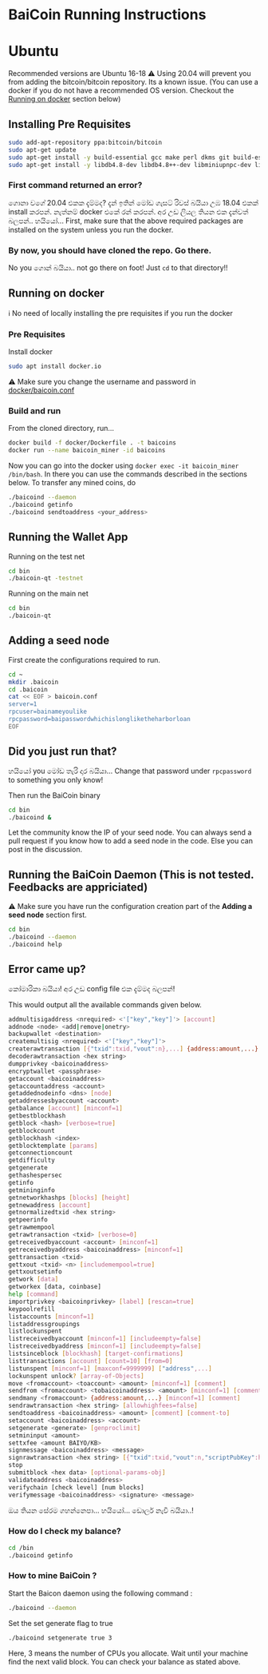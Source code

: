 BaiCoin Running Instructions
===============================

Ubuntu
===================
Recommended versions are Ubuntu 16-18
:warning: Using 20.04 will prevent you from adding the bitcoin/bitcoin repository. Its a known issue.
(You can use a docker if you do not have a recommended OS version. Checkout the [Running on docker](#running-on-docker) section below)



Installing Pre Requisites
-------------------------
```sh
sudo add-apt-repository ppa:bitcoin/bitcoin
sudo apt-get update
sudo apt-get install -y build-essential gcc make perl dkms git build-essential libtool autotools-dev automake pkg-config libssl-dev libevent-dev bsdmainutils libboost-system-dev libboost-filesystem-dev libboost-chrono-dev libboost-program-options-dev libboost-test-dev libboost-thread-dev libboost-all-dev software-properties-common
sudo apt-get install -y libdb4.8-dev libdb4.8++-dev libminiupnpc-dev libzmq3-dev libqt5gui5 libqt5core5a libqt5dbus5 qttools5-dev qttools5-dev-tools libprotobuf-dev protobuf-compiler  libqt4-dev libprotobuf-dev protobuf-compiler openssl1.0 libssl1.0-dev
```

### First command returned an error?
ගොනා වගේ 20.04 එකක දැම්මද? දැන් ඉතින් මෝඩ ගැසට් රිවස් බයියා උඹ 18.04 එකක් install කරපන්. නැත්නම් docker එකේ රන් කරපන්. අර උඩ ලියල තියන එක දැන්වත් බලපන්.. හයියෝ... 
First, make sure that the above required packages are installed on the system unless you run the docker.

### By now, you should have cloned the repo. Go there. 
No you ගොන් බයියා.. not go there on foot! Just ```cd``` to that directory!!


Running on docker
-----------------
:information_source: No need of locally installing the pre requisites if you run the docker

### Pre Requisites
Install docker

```sh
sudo apt install docker.io
```

:warning: Make sure you change the username and password in [docker/baicoin.conf](../docker/baicoin.conf)

### Build and run
From the cloned directory, run...

```sh
docker build -f docker/Dockerfile . -t baicoins
docker run --name baicoin_miner -id baicoins
```

Now you can go into the docker using ```docker exec -it baicoin_miner /bin/bash```. 
In there you can use the commands described in the sections below. To transfer any mined coins, do

```sh
./baicoind --daemon
./baicoind getinfo
./baicoind sendtoaddress <your_address>
```

Running the Wallet App
----------------------

Running on the test net
```sh
cd bin
./baicoin-qt -testnet
```

Running on the main net
```sh
cd bin
./baicoin-qt
```


Adding a seed node
------------------
First create the configurations required to run.
```sh
cd ~
mkdir .baicoin
cd .baicoin
cat << EOF > baicoin.conf
server=1
rpcuser=bainameyoulike
rpcpassword=baipasswordwhichislongliketheharborloan
EOF
```
## Did you just run that? 
හයියෝ you මෝඩ තැරි දාර බයියා... Change that password under ```rpcpassword``` to something you only know!


Then run the BaiCoin binary 

```sh
cd bin
./baicoind &
```
Let the community know the IP of your seed node. You can always send a pull request if you know how to add a seed node in the code. Else you can post in the discussion. 


Running the BaiCoin Daemon (This is not tested. Feedbacks are appriciated)
--------------------------------------------------------------------------
:warning: Make sure you have run the configuration creation part of the **Adding a seed node** section first.
```sh
cd bin
./baicoind --daemon
./baicoind help
```
## Error came up? 
කෝමාරිකා බයියා! අර උඩ config file එක දැම්මද බලපන්! 

This would output all the available commands given below.

```sh
addmultisigaddress <nrequired> <'["key","key"]'> [account]
addnode <node> <add|remove|onetry>
backupwallet <destination>
createmultisig <nrequired> <'["key","key"]'>
createrawtransaction [{"txid":txid,"vout":n},...] {address:amount,...}
decoderawtransaction <hex string>
dumpprivkey <baicoinaddress>
encryptwallet <passphrase>
getaccount <baicoinaddress>
getaccountaddress <account>
getaddednodeinfo <dns> [node]
getaddressesbyaccount <account>
getbalance [account] [minconf=1]
getbestblockhash
getblock <hash> [verbose=true]
getblockcount
getblockhash <index>
getblocktemplate [params]
getconnectioncount
getdifficulty
getgenerate
gethashespersec
getinfo
getmininginfo
getnetworkhashps [blocks] [height]
getnewaddress [account]
getnormalizedtxid <hex string>
getpeerinfo
getrawmempool
getrawtransaction <txid> [verbose=0]
getreceivedbyaccount <account> [minconf=1]
getreceivedbyaddress <baicoinaddress> [minconf=1]
gettransaction <txid>
gettxout <txid> <n> [includemempool=true]
gettxoutsetinfo
getwork [data]
getworkex [data, coinbase]
help [command]
importprivkey <baicoinprivkey> [label] [rescan=true]
keypoolrefill
listaccounts [minconf=1]
listaddressgroupings
listlockunspent
listreceivedbyaccount [minconf=1] [includeempty=false]
listreceivedbyaddress [minconf=1] [includeempty=false]
listsinceblock [blockhash] [target-confirmations]
listtransactions [account] [count=10] [from=0]
listunspent [minconf=1] [maxconf=9999999] ["address",...]
lockunspent unlock? [array-of-Objects]
move <fromaccount> <toaccount> <amount> [minconf=1] [comment]
sendfrom <fromaccount> <tobaicoinaddress> <amount> [minconf=1] [comment] [comment-to]
sendmany <fromaccount> {address:amount,...} [minconf=1] [comment]
sendrawtransaction <hex string> [allowhighfees=false]
sendtoaddress <baicoinaddress> <amount> [comment] [comment-to]
setaccount <baicoinaddress> <account>
setgenerate <generate> [genproclimit]
setmininput <amount>
settxfee <amount BAIYO/KB>
signmessage <baicoinaddress> <message>
signrawtransaction <hex string> [{"txid":txid,"vout":n,"scriptPubKey":hex,"redeemScript":hex},...] [<privatekey1>,...] [sighashtype="ALL"]
stop
submitblock <hex data> [optional-params-obj]
validateaddress <baicoinaddress>
verifychain [check level] [num blocks]
verifymessage <baicoinaddress> <signature> <message>
```

ඔය තියන සේරම ගහන්නෙපා... හයියෝ... ඩොලර් නැවි බයියා..! 

### How do I check my balance?
```sh
cd /bin
./baicoind getinfo
```

### How to mine BaiCoin ?

Start the Baicon daemon using the following command :
```sh
./baicoind --daemon
```
Set the set generate flag to true
```sh
./baicoind setgenerate true 3
```

Here, 3 means the number of CPUs you allocate. Wait until your machine find the next valid block. You can check your balance as stated above. 
